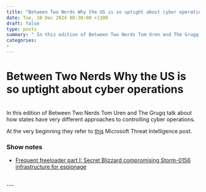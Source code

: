 ```yaml
---
title: "Between Two Nerds Why the US is so uptight about cyber operations"
date: Tue, 10 Dec 2024 08:38:08 +1100
draft: false
type: posts
summary: " In this edition of Between Two Nerds Tom Uren and The Grugq talk about how states have very different approaches to controlling"
categories: 
- 
---
```

# Between Two Nerds Why the US is so uptight about cyber operations


<br/>
In this edition of Between Two Nerds Tom Uren and The Grugq talk about how states have very different approaches to controlling cyber operations.

At the very beginning they refer to [this](https://www.microsoft.com/en-us/security/blog/2024/12/04/frequent-freeloader-part-i-secret-blizzard-compromising-storm-0156-infrastructure-for-espionage/) Microsoft Threat Intelligence post.

### Show notes

-   [Frequent freeloader part I: Secret Blizzard compromising Storm-0156 infrastructure for espionage](https://www.microsoft.com/en-us/security/blog/2024/12/04/frequent-freeloader-part-i-secret-blizzard-compromising-storm-0156-infrastructure-for-espionage/)

<br/>
---
